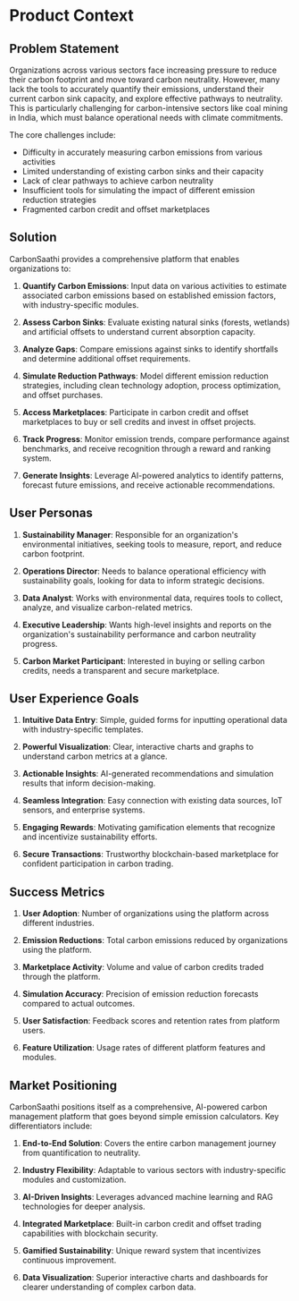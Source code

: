 # Product Context

## Problem Statement
Organizations across various sectors face increasing pressure to reduce their carbon footprint and move toward carbon neutrality. However, many lack the tools to accurately quantify their emissions, understand their current carbon sink capacity, and explore effective pathways to neutrality. This is particularly challenging for carbon-intensive sectors like coal mining in India, which must balance operational needs with climate commitments.

The core challenges include:
- Difficulty in accurately measuring carbon emissions from various activities
- Limited understanding of existing carbon sinks and their capacity
- Lack of clear pathways to achieve carbon neutrality
- Insufficient tools for simulating the impact of different emission reduction strategies
- Fragmented carbon credit and offset marketplaces

## Solution
CarbonSaathi provides a comprehensive platform that enables organizations to:

1. **Quantify Carbon Emissions**: Input data on various activities to estimate associated carbon emissions based on established emission factors, with industry-specific modules.

2. **Assess Carbon Sinks**: Evaluate existing natural sinks (forests, wetlands) and artificial offsets to understand current absorption capacity.

3. **Analyze Gaps**: Compare emissions against sinks to identify shortfalls and determine additional offset requirements.

4. **Simulate Reduction Pathways**: Model different emission reduction strategies, including clean technology adoption, process optimization, and offset purchases.

5. **Access Marketplaces**: Participate in carbon credit and offset marketplaces to buy or sell credits and invest in offset projects.

6. **Track Progress**: Monitor emission trends, compare performance against benchmarks, and receive recognition through a reward and ranking system.

7. **Generate Insights**: Leverage AI-powered analytics to identify patterns, forecast future emissions, and receive actionable recommendations.

## User Personas

1. **Sustainability Manager**: Responsible for an organization's environmental initiatives, seeking tools to measure, report, and reduce carbon footprint.

2. **Operations Director**: Needs to balance operational efficiency with sustainability goals, looking for data to inform strategic decisions.

3. **Data Analyst**: Works with environmental data, requires tools to collect, analyze, and visualize carbon-related metrics.

4. **Executive Leadership**: Wants high-level insights and reports on the organization's sustainability performance and carbon neutrality progress.

5. **Carbon Market Participant**: Interested in buying or selling carbon credits, needs a transparent and secure marketplace.

## User Experience Goals

1. **Intuitive Data Entry**: Simple, guided forms for inputting operational data with industry-specific templates.

2. **Powerful Visualization**: Clear, interactive charts and graphs to understand carbon metrics at a glance.

3. **Actionable Insights**: AI-generated recommendations and simulation results that inform decision-making.

4. **Seamless Integration**: Easy connection with existing data sources, IoT sensors, and enterprise systems.

5. **Engaging Rewards**: Motivating gamification elements that recognize and incentivize sustainability efforts.

6. **Secure Transactions**: Trustworthy blockchain-based marketplace for confident participation in carbon trading.

## Success Metrics

1. **User Adoption**: Number of organizations using the platform across different industries.

2. **Emission Reductions**: Total carbon emissions reduced by organizations using the platform.

3. **Marketplace Activity**: Volume and value of carbon credits traded through the platform.

4. **Simulation Accuracy**: Precision of emission reduction forecasts compared to actual outcomes.

5. **User Satisfaction**: Feedback scores and retention rates from platform users.

6. **Feature Utilization**: Usage rates of different platform features and modules.

## Market Positioning

CarbonSaathi positions itself as a comprehensive, AI-powered carbon management platform that goes beyond simple emission calculators. Key differentiators include:

1. **End-to-End Solution**: Covers the entire carbon management journey from quantification to neutrality.

2. **Industry Flexibility**: Adaptable to various sectors with industry-specific modules and customization.

3. **AI-Driven Insights**: Leverages advanced machine learning and RAG technologies for deeper analysis.

4. **Integrated Marketplace**: Built-in carbon credit and offset trading capabilities with blockchain security.

5. **Gamified Sustainability**: Unique reward system that incentivizes continuous improvement.

6. **Data Visualization**: Superior interactive charts and dashboards for clearer understanding of complex carbon data. 